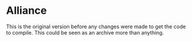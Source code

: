 # Alliance

This is the original version before any changes were made to get the code to compile. This could be seen as an archive more than anything.
